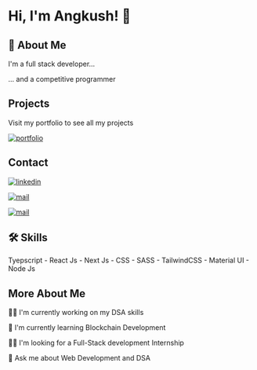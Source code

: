 # Hi, I'm Angkush! 👋

## 🚀 About Me

I'm a full stack developer...

... and a competitive programmer

## Projects

Visit my portfolio to see all my projects

[![portfolio](https://img.shields.io/badge/my_portfolio-000?style=for-the-badge&logo=ko-fi&logoColor=white)](https://angkush.vercel.app/)

## Contact

[![linkedin](https://img.shields.io/badge/linkedin-0A66C2?style=for-the-badge&logo=linkedin&logoColor=white)](https://linkedin.com/in/angkush-sahu-0409311bb)

[![mail](https://img.shields.io/badge/Mail-red?style=for-the-badge&logo=gmail&logoColor=white)](https://angkush.vercel.app/contact)

[![mail](https://img.shields.io/badge/Github-gray?style=for-the-badge&logo=github&logoColor=white)](https://github.com/angkushsahu)

## 🛠 Skills

Tyepscript - React Js - Next Js - CSS - SASS - TailwindCSS - Material UI - Node Js

## More About Me

👩‍💻 I'm currently working on my DSA skills

🧠 I'm currently learning Blockchain Development

👯‍♀️ I'm looking for a Full-Stack development Internship

💬 Ask me about Web Development and DSA
